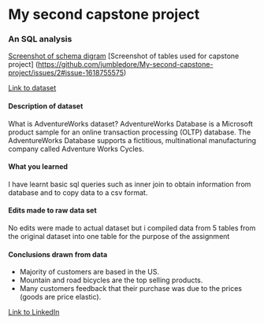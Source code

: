 # My second capstone project

### An SQL analysis

[Screenshot of schema digram](https://github.com/jumbledore/My-second-capstone-project/issues/1#issue-1618748563)
[Screenshot of tables used for capstone project] (https://github.com/jumbledore/My-second-capstone-project/issues/2#issue-1618755575)

[Link to dataset](https://github.com/lorint/AdventureWorks-for-Postgres)

#### Description of dataset

What is AdventureWorks dataset? AdventureWorks Database is a Microsoft product sample for an online transaction processing (OLTP) database. 
The AdventureWorks Database supports a fictitious, multinational manufacturing company called Adventure Works Cycles.

#### What you learned

I have learnt basic sql queries such as inner join to obtain information from database and to copy data to a csv format.

#### Edits made to raw data set

No edits were made to actual dataset but i compiled data from 5 tables from the original dataset into one table for the purpose of the assignment

#### Conclusions drawn from data
- Majority of customers are based in the US.
- Mountain and road bicycles are the top selling products.
- Many customers feedback that their purchase was due to the prices (goods are price elastic).

[Link to LinkedIn](https://www.linkedin.com/in/jeremy-tay-116124139/)
